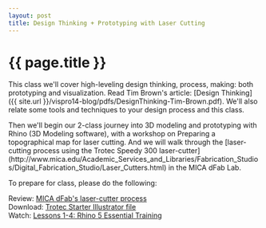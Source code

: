 ```yaml
---
layout: post
title: Design Thinking + Prototyping with Laser Cutting
---
```


{{ page.title }}
================

<p class="meta">

<p>This class we'll cover high-leveling design thinking, process, making: both prototyping and visualization. Read Tim Brown's article: [Design Thinking]({{ site.url }}/vispro14-blog/pdfs/DesignThinking-Tim-Brown.pdf). We'll also relate some tools and techniques to your design process and this class.</p>

<p>Then we'll begin our 2-class journey into 3D modeling and prototyping with Rhino (3D Modeling software), with a workshop on Preparing a topographical map for laser cutting. And we will walk through the [laser-cutting process using the Trotec Speedy 300 laser-cutter](http://www.mica.edu/Academic_Services_and_Libraries/Fabrication_Studios/Digital_Fabrication_Studio/Laser_Cutters.html) in the MICA dFab Lab.</p>

<p>To prepare for class, please do the following:</p>

Review: [MICA dFab's laser-cutter process](http://www.mica.edu/Academic_Services_and_Libraries/Fabrication_Studios/Digital_Fabrication_Studio/Laser_Cutters.html)</br>
Download: [Trotec Starter Illustrator file](http://www.mica.edu/Documents/FabricationStudios/dFab/dFab_LaserTemplate.ai)</br>
Watch:  [Lessons 1-4: Rhino 5 Essential Training](http://www.lynda.com/Rhino-tutorials/Rhino-5-Essential-Training/133324-2.html)

